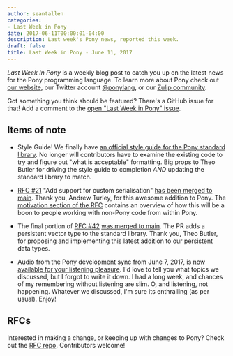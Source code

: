 ```yaml
---
author: seantallen
categories:
- Last Week in Pony
date: 2017-06-11T00:00:01-04:00
description: Last week's Pony news, reported this week.
draft: false
title: Last Week in Pony - June 11, 2017
---
```


_Last Week In Pony_ is a weekly blog post to catch you up on the latest news for the Pony programming language. To learn more about Pony check out [our website](https://ponylang.io), our Twitter account [@ponylang](https://twitter.com/ponylang), or our [Zulip community](https://ponylang.zulipchat.com).

Got something you think should be featured? There's a GitHub issue for that! Add a comment to the [open "Last Week in Pony" issue](https://github.com/ponylang/ponylang.github.io/issues?q=is%3Aissue+is%3Aopen+label%3Alast-week-in-pony).
<!-- more -->

## Items of note

- Style Guide! We finally have [an official style guide for the Pony standard library](https://github.com/ponylang/ponyc/blob/main/STYLE_GUIDE.md). No longer will contributors have to examine the existing code to try and figure out "what is acceptable" formatting. Big props to Theo Butler for driving the style guide to completion *AND* updating the standard library to match.

- [RFC #21](https://github.com/ponylang/rfcs/blob/main/text/0021-custom-serialization.md) "Add support for custom serialisation" [has been merged to main](https://github.com/ponylang/ponyc/pull/1839). Thank you, Andrew Turley, for this awesome addition to Pony. The [motivation section of the RFC](https://github.com/ponylang/rfcs/blob/main/text/0021-custom-serialization.md#motivation) contains an overview of how this will be a boon to people working with non-Pony code from within Pony.

- The final portion of [RFC #42](https://github.com/ponylang/rfcs/blob/main/text/0042-more-persistent-collections.md) [was merged to main](https://github.com/ponylang/ponyc/pull/1949). The PR adds a persistent vector type to the standard library. Thank you, Theo Butler, for proposing and implementing this latest addition to our persistent data types.

- Audio from the Pony development sync from June 7, 2017, is [now available for your listening pleasure](https://sync-recordings.ponylang.io/r/2017_06_07.m4a). I'd love to tell you what topics we discussed, but I forgot to write it down. I had a long week, and chances of my remembering without listening are slim. O, and listening, not happening. Whatever we discussed, I'm sure its enthralling (as per usual). Enjoy!

## RFCs

Interested in making a change, or keeping up with changes to Pony? Check out the [RFC repo](https://github.com/ponylang/rfcs). Contributors welcome!
